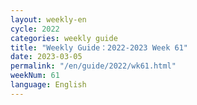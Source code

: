 ```yaml
---
layout: weekly-en
cycle: 2022
categories: weekly guide
title: "Weekly Guide：2022-2023 Week 61"
date: 2023-03-05
permalink: "/en/guide/2022/wk61.html"
weekNum: 61
language: English
---
```

